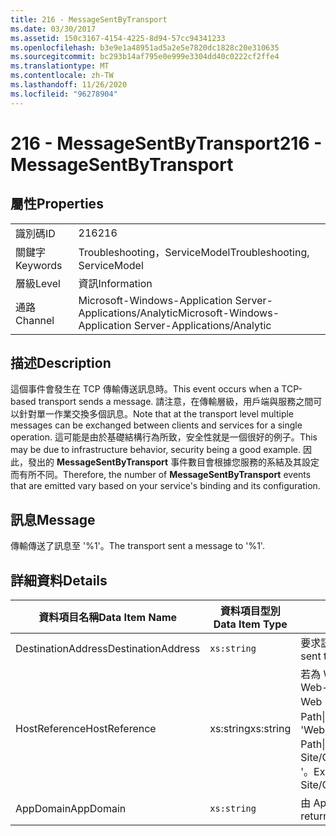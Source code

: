 ```yaml
---
title: 216 - MessageSentByTransport
ms.date: 03/30/2017
ms.assetid: 150c3167-4154-4225-8d94-57cc94341233
ms.openlocfilehash: b3e9e1a48951ad5a2e5e7820dc1828c20e310635
ms.sourcegitcommit: bc293b14af795e0e999e3304dd40c0222cf2ffe4
ms.translationtype: MT
ms.contentlocale: zh-TW
ms.lasthandoff: 11/26/2020
ms.locfileid: "96278904"
---
```

# <a name="216---messagesentbytransport"></a><span data-ttu-id="255f0-102">216 - MessageSentByTransport</span><span class="sxs-lookup"><span data-stu-id="255f0-102">216 - MessageSentByTransport</span></span>

## <a name="properties"></a><span data-ttu-id="255f0-103">屬性</span><span class="sxs-lookup"><span data-stu-id="255f0-103">Properties</span></span>  
  
|||  
|-|-|  
|<span data-ttu-id="255f0-104">識別碼</span><span class="sxs-lookup"><span data-stu-id="255f0-104">ID</span></span>|<span data-ttu-id="255f0-105">216</span><span class="sxs-lookup"><span data-stu-id="255f0-105">216</span></span>|  
|<span data-ttu-id="255f0-106">關鍵字</span><span class="sxs-lookup"><span data-stu-id="255f0-106">Keywords</span></span>|<span data-ttu-id="255f0-107">Troubleshooting，ServiceModel</span><span class="sxs-lookup"><span data-stu-id="255f0-107">Troubleshooting, ServiceModel</span></span>|  
|<span data-ttu-id="255f0-108">層級</span><span class="sxs-lookup"><span data-stu-id="255f0-108">Level</span></span>|<span data-ttu-id="255f0-109">資訊</span><span class="sxs-lookup"><span data-stu-id="255f0-109">Information</span></span>|  
|<span data-ttu-id="255f0-110">通路</span><span class="sxs-lookup"><span data-stu-id="255f0-110">Channel</span></span>|<span data-ttu-id="255f0-111">Microsoft-Windows-Application Server-Applications/Analytic</span><span class="sxs-lookup"><span data-stu-id="255f0-111">Microsoft-Windows-Application Server-Applications/Analytic</span></span>|  
  
## <a name="description"></a><span data-ttu-id="255f0-112">描述</span><span class="sxs-lookup"><span data-stu-id="255f0-112">Description</span></span>  

 <span data-ttu-id="255f0-113">這個事件會發生在 TCP 傳輸傳送訊息時。</span><span class="sxs-lookup"><span data-stu-id="255f0-113">This event occurs when a TCP-based transport sends a message.</span></span> <span data-ttu-id="255f0-114">請注意，在傳輸層級，用戶端與服務之間可以針對單一作業交換多個訊息。</span><span class="sxs-lookup"><span data-stu-id="255f0-114">Note that at the transport level multiple messages can be exchanged between clients and services for a single operation.</span></span> <span data-ttu-id="255f0-115">這可能是由於基礎結構行為所致，安全性就是一個很好的例子。</span><span class="sxs-lookup"><span data-stu-id="255f0-115">This may be due to infrastructure behavior, security being a good example.</span></span> <span data-ttu-id="255f0-116">因此，發出的 **MessageSentByTransport** 事件數目會根據您服務的系結及其設定而有所不同。</span><span class="sxs-lookup"><span data-stu-id="255f0-116">Therefore, the number of **MessageSentByTransport** events that are emitted vary based on your service's binding and its configuration.</span></span>  
  
## <a name="message"></a><span data-ttu-id="255f0-117">訊息</span><span class="sxs-lookup"><span data-stu-id="255f0-117">Message</span></span>  

 <span data-ttu-id="255f0-118">傳輸傳送了訊息至 '%1'。</span><span class="sxs-lookup"><span data-stu-id="255f0-118">The transport sent a message to '%1'.</span></span>  
  
## <a name="details"></a><span data-ttu-id="255f0-119">詳細資料</span><span class="sxs-lookup"><span data-stu-id="255f0-119">Details</span></span>  
  
|<span data-ttu-id="255f0-120">資料項目名稱</span><span class="sxs-lookup"><span data-stu-id="255f0-120">Data Item Name</span></span>|<span data-ttu-id="255f0-121">資料項目型別</span><span class="sxs-lookup"><span data-stu-id="255f0-121">Data Item Type</span></span>|<span data-ttu-id="255f0-122">描述</span><span class="sxs-lookup"><span data-stu-id="255f0-122">Description</span></span>|  
|--------------------|--------------------|-----------------|  
|<span data-ttu-id="255f0-123">DestinationAddress</span><span class="sxs-lookup"><span data-stu-id="255f0-123">DestinationAddress</span></span>|`xs:string`|<span data-ttu-id="255f0-124">要求訊息傳送至的位址。</span><span class="sxs-lookup"><span data-stu-id="255f0-124">The address that the request message was sent to.</span></span>|  
|<span data-ttu-id="255f0-125">HostReference</span><span class="sxs-lookup"><span data-stu-id="255f0-125">HostReference</span></span>|<span data-ttu-id="255f0-126">xs:string</span><span class="sxs-lookup"><span data-stu-id="255f0-126">xs:string</span></span>|<span data-ttu-id="255f0-127">若為 Web 託管服務，此欄位會唯一識別 Web 階層架構中的服務。</span><span class="sxs-lookup"><span data-stu-id="255f0-127">For Web-hosted services, this field uniquely identifies the service in the Web hierarchy.</span></span> <span data-ttu-id="255f0-128">其格式定義為 ' Web Site Name Application Virtual Path&#124;Service Virtual Path&#124;ServiceName '。</span><span class="sxs-lookup"><span data-stu-id="255f0-128">Its format is defined as 'Web Site Name Application Virtual Path&#124;Service Virtual Path&#124;ServiceName'.</span></span> <span data-ttu-id="255f0-129">範例： ' Default Web Site/CalculatorApplication&#124;/CalculatorService.svc&#124;CalculatorService '。</span><span class="sxs-lookup"><span data-stu-id="255f0-129">Example: 'Default Web Site/CalculatorApplication&#124;/CalculatorService.svc&#124;CalculatorService'.</span></span>|  
|<span data-ttu-id="255f0-130">AppDomain</span><span class="sxs-lookup"><span data-stu-id="255f0-130">AppDomain</span></span>|`xs:string`|<span data-ttu-id="255f0-131">由 AppDomain.CurrentDomain.FriendlyName 傳回的字串。</span><span class="sxs-lookup"><span data-stu-id="255f0-131">The string returned by AppDomain.CurrentDomain.FriendlyName.</span></span>|
